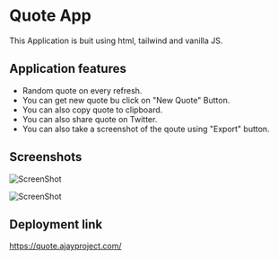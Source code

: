# Quote App

This Application is buit using html, tailwind and vanilla JS.

## Application features

- Random quote on every refresh.
- You can get new quote bu click on "New Quote" Button.
- You can also copy quote to clipboard.
- You can also share quote on Twitter.
- You can also take a screenshot of the qoute using "Export" button.

## Screenshots

![ScreenShot](https://i.postimg.cc/3NhR1ZLJ/Screenshot-2025-03-16-at-10-44-21-PM.png)

![ScreenShot](https://i.postimg.cc/44vndrdK/Screenshot-2025-03-16-at-10-44-45-PM.png)

## Deployment link

https://quote.ajayproject.com/
